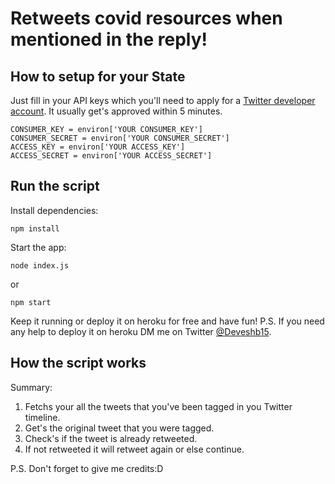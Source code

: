 # Retweets covid resources when mentioned in the reply!

## How to setup for your State

Just fill in your API keys which you'll need to apply for a [Twitter developer account](https://developer.twitter.com/en/apply-for-access). It usually get's approved within 5 minutes.

```
CONSUMER_KEY = environ['YOUR CONSUMER_KEY']
CONSUMER_SECRET = environ['YOUR CONSUMER_SECRET']
ACCESS_KEY = environ['YOUR ACCESS_KEY']
ACCESS_SECRET = environ['YOUR ACCESS_SECRET']

```

## Run the script

Install dependencies:
```
npm install
```

Start the app:

```
node index.js
```
or
```
npm start
```

Keep it running or deploy it on heroku for free and have fun!
P.S. If you need any help to deploy it on heroku DM me on Twitter [@Deveshb15](https://twitter.com/Deveshb15).


## How the script works

Summary:

1. Fetchs your all the tweets that you've been tagged in you Twitter timeline.
2. Get's the original tweet that you were tagged.
3. Check's if the tweet is already retweeted.
4. If not retweeted it will retweet again or else continue.

P.S. Don't forget to give me credits:D


